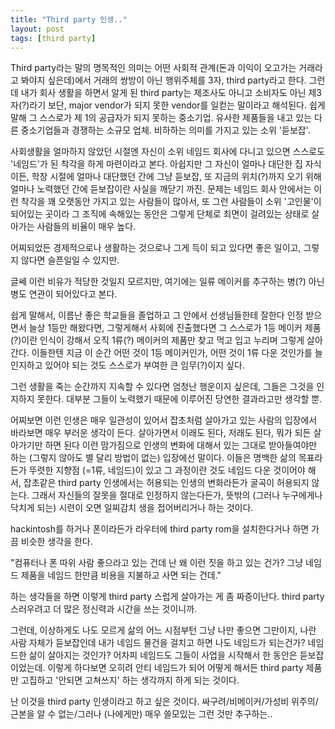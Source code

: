 ```yaml
---
title: "Third party 인생.."
layout: post
tags: [third party]
---
```


Third party라는 말의 명목적인 의미는 어떤 사회적 관계(돈과 이익이 오고가는 거래라고 봐야지 싶은데)에서 거래의 쌍방이 아닌 행위주체를 3자, third party라고 한다. 그런데 내가 회사 생활을 하면서 알게 된 third party는 제조사도 아니고 소비자도 아닌 제3자(?)라기 보단, major vendor가 되지 못한 vendor를 일컫는 말이라고 해석된다. 쉽게 말해 그 스스로가 제 1의 공급자가 되지 못하는 중소기업. 유사한 제품들을 내고 있는 다른 중소기업들과 경쟁하는 소규모 업체. 비하하는 의미를 가지고 있는 소위 '듣보잡'.

사회생활을 얼마하지 않았던 시절엔 자신이 소위 네임드 회사에 다니고 있으면 스스로도 '네임드'가 된 착각을 하게 마련이라고 본다. 아쉽지만 그 자신이 얼마나 대단한 집 자식이든, 학창 시절에 얼마나 대단했던 간에 그냥 듣보잡, 또 지금의 위치(?)까지 오기 위해 얼마나 노력했던 간에 듣보잡이란 사실을 깨닫기 까진. 문제는 네임드 회사 안에서는 이런 착각을 꽤 오랫동안 가지고 있는 사람들이 많아서, 또 그런 사람들이 소위 '고인물'이 되어있는 곳이라 그 조직에 속해있는 동안은 그렇게 단체로 최면이 걸려있는 상태로 살아가는 사람들의 비율이 매우 높다. 

어찌되었든 경제적으로나 생활하는 것으로나 그게 득이 되고 있다면 좋은 일이고, 그렇지 않다면 슬픈일일 수 있지만.

글쎄 이런 비유가 적당한 것일지 모르지만, 여기에는 일류 메이커를 추구하는 병(?) 아닌 병도 연관이 되어있다고 본다. 

쉽게 말해서, 이름난 좋은 학교들을 졸업하고 그 안에서 선생님들한테 잘한다 인정 받으면서 늘상 1등만 해왔다면, 그렇게해서 사회에 진출했다면 그 스스로가 1등 메이커 제품(?)이란 인식이 강해서 오직 1류(?) 메이커의 제품만 찾고 먹고 입고 누리며 그렇게 살아간다. 이들한텐 지금 이 순간 어떤 것이 1등 메이커인가, 어떤 것이 1류 다운 것인가를 늘 인지하고 있어야 되는 것도 스스로가 부여한 큰 임무(?)이지 싶다.

그런 생활을 죽는 순간까지 지속할 수 있다면 엄청난 행운이지 싶은데, 그들은 그것을 인지하지 못한다. 대부분 그들이 노력했기 때문에 이루어진 당연한 결과라고만 생각할 뿐.

어찌보면 이런 인생은 매우 일관성이 있어서 잡초처럼 살아가고 있는 사람의 입장에서 바라보면 매우 부러운 생각이 든다. 살아가면서 이래도 된다, 저래도 된다, 뭐가 되든 살아가기만 하면 된다 이런 맘가짐으로 인생의 변화에 대해서 있는 그대로 받아들여야만 하는 (그렇지 않아도 별 달리 방법이 없는) 입장에선 말이다. 이들은 명백한 삶의 목표라든가 뚜렷한 지향점 (=1류, 네임드)이 있고 그 과정이란 것도 네임드 다운 것이어야 해서, 잡초같은 third party 인생에서는 허용되는 인생의 변화라든가 굴곡이 허용되지 않는다. 그래서 자신들의 잘못을 절대로 인정하지 않는다든가, 뜻밖의 (그러나 누구에게나 닥치게 되는) 시련이 오면 일찌감치 생을 접어버리거나 하는 것이다.

hackintosh를 하거나 폰이라든가 라우터에 third party rom을 설치한다거나 하면 가끔 비슷한 생각을 한다. 

"컴퓨터나 폰 따위 사람 좋으라고 있는 건데 난 왜 이런 짓을 하고 있는 건가? 그냥 네임드 제품을 네임드 한만큼 비용을 지불하고 사면 되는 건데."

하는 생각들을 하면 이렇게 third party 스럽게 살아가는 게 좀 짜증이난다. third party 스러우려고 더 많은 정신력과 시간을 쓰는 것이니까.

그런데, 이상하게도 나도 모르게 삶의 어느 시점부턴 그냥 나만 좋으면 그만이지, 나란 사람 자체가 듣보잡인데 내가 네임드 물건을 걸치고 하면 나도 네임드가 되는건가? 네임드한 삶이 살아지는 것인가? 어차피 네임드도 그들이 사업을 시작해서 한 동안은 듣보잡이었는데. 이렇게 하다보면 오히려 안티 네임드가 되어 어떻게 해서든 third party 제품만 고집하고 '안되면 고쳐쓰지' 하는 생각까지 하게 되는 것이다.

난 이것을 third party 인생이라고 하고 싶은 것이다. 싸구려/비메이커/가성비 위주의/근본을 알 수 없는/그러나 (나에게만) 매우 쓸모있는 그런 것만 추구하는..
